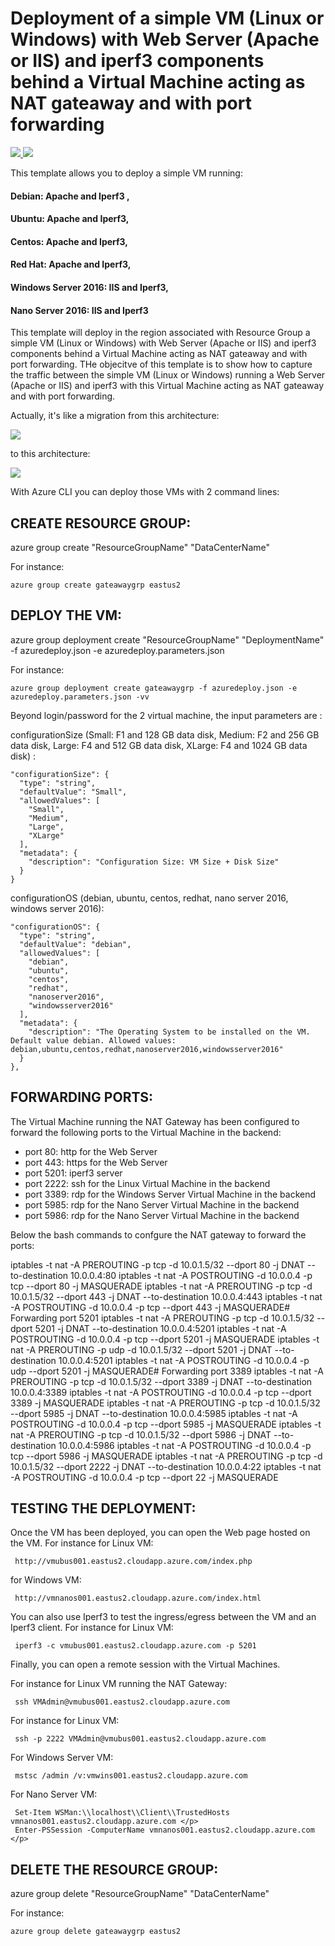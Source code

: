 # Deployment of a simple VM (Linux or Windows) with Web Server (Apache or IIS) and iperf3 components behind a Virtual Machine acting as NAT gateaway and with port forwarding

<a href="https://portal.azure.com/#create/Microsoft.Template/uri/https%3A%2F%2Fraw.githubusercontent.com%2Fflecoqui%2Fazure%2Fmaster%2Fazure-quickstart-templates%2F101-vm-bridge-linux%2Fazuredeploy.json" target="_blank">
    <img src="http://azuredeploy.net/deploybutton.png"/>
</a>
<a href="http://armviz.io/#/?load=https%3A%2F%2Fraw.githubusercontent.com%2Fflecoqui%2Fazure%2Fmaster%2Fazure-quickstart-templates%2F101-vm-bridge-linux%2Fazuredeploy.json" target="_blank">
    <img src="http://armviz.io/visualizebutton.png"/>
</a>


This template allows you to deploy a simple VM running: </p>
#### Debian: Apache and Iperf3 ,
#### Ubuntu: Apache and Iperf3, 
#### Centos: Apache and Iperf3, 
#### Red Hat: Apache and Iperf3,
#### Windows Server 2016: IIS and Iperf3,
#### Nano Server 2016: IIS and Iperf3
This template will deploy in the region associated with Resource Group a simple VM (Linux or Windows) with Web Server (Apache or IIS) and iperf3 components behind a Virtual Machine acting as NAT gateaway and with port forwarding.
THe objecitve of this template is to show how to capture the traffic between the simple VM (Linux or Windows) running a Web Server (Apache or IIS) and iperf3 with this Virtual Machine acting as NAT gateaway and with port forwarding.

Actually, it's like a migration from this architecture:

![](https://raw.githubusercontent.com/flecoqui/azure/master/azure-quickstart-templates/101-vm-bridge-linux/Docs/1-architecture.png)

to this architecture:

![](https://raw.githubusercontent.com/flecoqui/azure/master/azure-quickstart-templates/101-vm-bridge-linux/Docs/2-architecture.png)


With Azure CLI you can deploy those VMs with 2 command lines:

## CREATE RESOURCE GROUP:
azure group create "ResourceGroupName" "DataCenterName"

For instance:

    azure group create gateawaygrp eastus2

## DEPLOY THE VM:
azure group deployment create "ResourceGroupName" "DeploymentName"  -f azuredeploy.json -e azuredeploy.parameters.json

For instance:

    azure group deployment create gateawaygrp -f azuredeploy.json -e azuredeploy.parameters.json -vv

Beyond login/password for the 2 virtual machine, the input parameters are :</p>
configurationSize (Small: F1 and 128 GB data disk, Medium: F2 and 256 GB data disk, Large: F4 and 512 GB data disk, XLarge: F4 and 1024 GB data disk) : 

    "configurationSize": {
      "type": "string",
      "defaultValue": "Small",
      "allowedValues": [
        "Small",
        "Medium",
        "Large",
        "XLarge"
      ],
      "metadata": {
        "description": "Configuration Size: VM Size + Disk Size"
      }
    }

configurationOS (debian, ubuntu, centos, redhat, nano server 2016, windows server 2016): 

    "configurationOS": {
      "type": "string",
      "defaultValue": "debian",
      "allowedValues": [
        "debian",
        "ubuntu",
        "centos",
        "redhat",
        "nanoserver2016",
        "windowsserver2016"
      ],
      "metadata": {
        "description": "The Operating System to be installed on the VM. Default value debian. Allowed values: debian,ubuntu,centos,redhat,nanoserver2016,windowsserver2016"
      }
    },

## FORWARDING PORTS:
The Virtual Machine running the NAT Gateway has been configured to forward the following ports to the Virtual Machine in the backend:
- port 80:		http for the Web Server 
- port 443:		https for the Web Server 
- port 5201:	iperf3 server
- port 2222:	ssh for the Linux Virtual Machine in the backend
- port 3389:	rdp for the Windows Server Virtual Machine in the backend
- port 5985:	rdp for the Nano Server Virtual Machine in the backend
- port 5986:	rdp for the Nano Server Virtual Machine in the backend


Below the bash commands to confgure the NAT gateway to forward the ports:

iptables -t nat -A PREROUTING -p tcp  -d 10.0.1.5/32 --dport 80 -j DNAT --to-destination 10.0.0.4:80
iptables -t nat -A POSTROUTING  -d 10.0.0.4 -p tcp --dport 80 -j MASQUERADE
iptables -t nat -A PREROUTING -p tcp  -d 10.0.1.5/32 --dport 443 -j DNAT --to-destination 10.0.0.4:443
iptables -t nat -A POSTROUTING  -d 10.0.0.4 -p tcp --dport 443 -j MASQUERADE# Forwarding port 5201
iptables -t nat -A PREROUTING -p tcp  -d 10.0.1.5/32 --dport 5201 -j DNAT --to-destination 10.0.0.4:5201
iptables -t nat -A POSTROUTING  -d 10.0.0.4 -p tcp --dport 5201 -j MASQUERADE
iptables -t nat -A PREROUTING -p udp  -d 10.0.1.5/32 --dport 5201 -j DNAT --to-destination 10.0.0.4:5201
iptables -t nat -A POSTROUTING  -d 10.0.0.4 -p udp --dport 5201 -j MASQUERADE# Forwarding port 3389
iptables -t nat -A PREROUTING -p tcp  -d 10.0.1.5/32 --dport 3389 -j DNAT --to-destination 10.0.0.4:3389
iptables -t nat -A POSTROUTING  -d 10.0.0.4 -p tcp --dport 3389 -j MASQUERADE
iptables -t nat -A PREROUTING -p tcp  -d 10.0.1.5/32 --dport 5985 -j DNAT --to-destination 10.0.0.4:5985
iptables -t nat -A POSTROUTING  -d 10.0.0.4 -p tcp --dport 5985 -j MASQUERADE
iptables -t nat -A PREROUTING -p tcp  -d 10.0.1.5/32 --dport 5986 -j DNAT --to-destination 10.0.0.4:5986
iptables -t nat -A POSTROUTING  -d 10.0.0.4 -p tcp --dport 5986 -j MASQUERADE
iptables -t nat -A PREROUTING -p tcp  -d 10.0.1.5/32 --dport 2222 -j DNAT --to-destination 10.0.0.4:22
iptables -t nat -A POSTROUTING  -d 10.0.0.4 -p tcp --dport 22 -j MASQUERADE



## TESTING THE DEPLOYMENT:
Once the VM has been deployed, you can open the Web page hosted on the VM.
For instance for Linux VM:

     http://vmubus001.eastus2.cloudapp.azure.com/index.php 

for Windows VM:

     http://vmnanos001.eastus2.cloudapp.azure.com/index.html 

</p>
You can also use Iperf3 to test the ingress/egress between the VM and an Iperf3 client.
For instance for Linux VM:

     iperf3 -c vmubus001.eastus2.cloudapp.azure.com -p 5201

</p>
Finally, you can open a remote session with the Virtual Machines.

For instance for Linux VM running the NAT Gateway:

     ssh VMAdmin@vmubus001.eastus2.cloudapp.azure.com

For instance for Linux VM:

     ssh -p 2222 VMAdmin@vmubus001.eastus2.cloudapp.azure.com

For Windows Server VM:

     mstsc /admin /v:vmwins001.eastus2.cloudapp.azure.com

For Nano Server VM:

     Set-Item WSMan:\\localhost\\Client\\TrustedHosts vmnanos001.eastus2.cloudapp.azure.com </p>
     Enter-PSSession -ComputerName vmnanos001.eastus2.cloudapp.azure.com </p>


## DELETE THE RESOURCE GROUP:
azure group delete "ResourceGroupName" "DataCenterName"

For instance:

    azure group delete gateawaygrp eastus2
